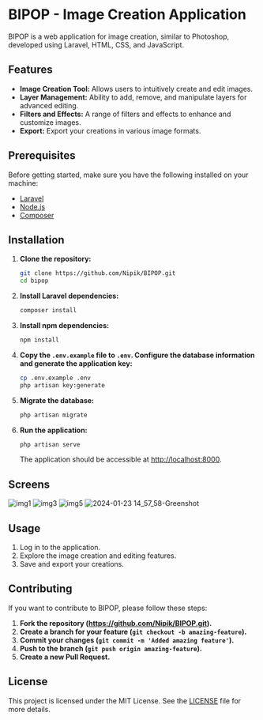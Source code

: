 # BIPOP - Image Creation Application

BIPOP is a web application for image creation, similar to Photoshop, developed using Laravel, HTML, CSS, and JavaScript.

## Features

- **Image Creation Tool:** Allows users to intuitively create and edit images.
- **Layer Management:** Ability to add, remove, and manipulate layers for advanced editing.
- **Filters and Effects:** A range of filters and effects to enhance and customize images.
- **Export:** Export your creations in various image formats.

## Prerequisites

Before getting started, make sure you have the following installed on your machine:

- [Laravel](https://laravel.com/docs/8.x/installation)
- [Node.js](https://nodejs.org/)
- [Composer](https://getcomposer.org/)

## Installation

1. **Clone the repository:**

    ```bash
    git clone https://github.com/Nipik/BIPOP.git
    cd bipop
    ```

2. **Install Laravel dependencies:**

    ```bash
    composer install
    ```

3. **Install npm dependencies:**

    ```bash
    npm install
    ```

4. **Copy the `.env.example` file to `.env`. Configure the database information and generate the application key:**

    ```bash
    cp .env.example .env
    php artisan key:generate
    ```

5. **Migrate the database:**

    ```bash
    php artisan migrate
    ```

6. **Run the application:**

    ```bash
    php artisan serve
    ```

    The application should be accessible at [http://localhost:8000](http://localhost:8000).

## Screens
![img1](https://github.com/Nipik/BIPOP/assets/129624834/c1722510-02e2-48a2-9379-db8be9c6313b)
![img3](https://github.com/Nipik/BIPOP/assets/129624834/b738ae68-ac64-4c16-90a2-0926f249ac96)
![img5](https://github.com/Nipik/BIPOP/assets/129624834/0760a812-0473-440f-aef1-c3afbef186ef)
![2024-01-23 14_57_58-Greenshot](https://github.com/Nipik/BIPOP/assets/129624834/c101e518-4e7a-4d43-a0a7-9b6bac0d3d37)


## Usage

1. Log in to the application.
2. Explore the image creation and editing features.
3. Save and export your creations.

## Contributing

If you want to contribute to BIPOP, please follow these steps:

1. **Fork the repository (https://github.com/Nipik/BIPOP.git).**
2. **Create a branch for your feature (`git checkout -b amazing-feature`).**
3. **Commit your changes (`git commit -m 'Added amazing feature'`).**
4. **Push to the branch (`git push origin amazing-feature`).**
5. **Create a new Pull Request.**

## License

This project is licensed under the MIT License. See the [LICENSE](LICENSE) file for more details.
